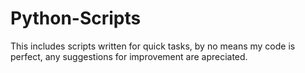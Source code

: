 # Python-Scripts
This includes scripts written for quick tasks, by no means my code is perfect, any suggestions for improvement are apreciated.

